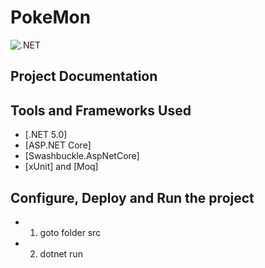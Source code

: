 # PokeMon

![.NET](https://github.com/FedeC87p/PhotoSi/workflows/.NET/badge.svg)

## Project Documentation




## Tools and Frameworks Used
* [.NET 5.0]
* [ASP.NET Core]
* [Swashbuckle.AspNetCore]
* [xUnit] and [Moq] 


## Configure, Deploy and Run the project
* 1. goto folder src
* 2. dotnet run

